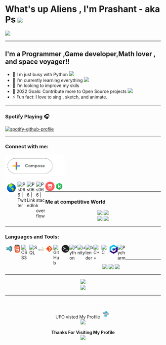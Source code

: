 # What's up Aliens , I'm Prashant - aka Ps <img src="https://raw.githubusercontent.com/MartinHeinz/MartinHeinz/master/wave.gif" width="30px">


![](https://komarev.com/ghpvc/?username=Ps066&color=blue&style=plastic)


---


## I'm a Programmer ,Game developer,Math lover , and space voyager!!

- 🔭 I m just busy with Python <img src="https://cdn-0.emojis.wiki/wp-content/uploads/2020/12/smiling-face-with-hearts.gif" width=22px>
- 🌱 I’m currently learning everything <img src="https://cdn-0.emojis.wiki/wp-content/uploads/2020/12/beaming-face-with-smiling-eyes-1.gif" width=22px>
- 👯 I’m looking to improve my skils
- 🥅 2022 Goals: Contribute more to Open Source projects <img src="https://cdn-0.emojis.wiki/wp-content/uploads/2020/12/cowboy-hat-face.gif" width=22px>
- ⚡ Fun fact: I love to sing , sketch, and animate.

---

### Spotify Playing 🎧

[![spotify-github-profile](https://spotify-github-profile.vercel.app/api/view?uid=9oetejl40g39p7lph93tjijcb&cover_image=true&theme=novatorem)](https://github.com/kittinan/spotify-github-profile)


---



### Connect with me:

[<img src="https://github.com/Ps066/Ps066/blob/main/mail_ccexpress.png?raw=true" />](mailto:prashantshukla0666@gmail.com)

[<img align="left" alt="Ps066 | Mysite" width="40px" src="https://github.com/Ps066/Ps066/blob/main/globe.gif" />][twitter]


[<img align="left" alt="Ps066 | Twitter" width="30px" src="https://image.flaticon.com/icons/png/128/1409/1409937.png" />][twitter]
[<img align="left" alt="Ps066 | LinkedIn" width="30px" src="https://image.flaticon.com/icons/png/128/1409/1409945.png" />][linkedin]
[<img align="left" alt="Ps066 | stack over flow" width="30px" src="https://image.flaticon.com/icons/png/128/2111/2111628.png" />][stackoverflow]
[<img align="left" alt="Ps066 | itch.io" width="30px" src="https://github.com/Ps066/Ps066/blob/main/output-onlinepngtools.png" />][itch.io]
[<img align="left" alt="Ps066 | Mysite" width="30px" src="https://github.com/Ps066/Ps066/blob/main/HackerRank_logo.png" />][hackerrank]



<br />

---

### Me at competitive World

<div align="center">
    <img src="https://img.shields.io/badge/dynamic/json?&color=1f8acb&logo=codeforces&label=Codeforces&url=https://competitive-coding-api.herokuapp.com/api/codeforces/Ps066&query=%24.rating&prefix=Rating%20&style=for-the-badge&cacheSeconds=86400"/>
   <img src="https://img.shields.io/badge/dynamic/json?label=CodeChef&query=%24.global_rank&url=https://competitive-coding-api.herokuapp.com/api/codechef/ps066&prefix=Rating%20&logo=codechef&logoColor=f5f5dc&labelColor=7b5e47&style=for-the-badge&cacheSeconds=86400"/>
</div>
</div>

<div align="center">
    <img src="https://img.shields.io/badge/dynamic/json?label=CodeChef&query=%24.global_rank&url=https://competitive-coding-api.herokuapp.com/api/codechef/ps066&prefix=world Rank%20&logo=codechef&logoColor=f5f5dc&labelColor=7b5e47&style=for-the-badge&cacheSeconds=86400"/>
   <img src="https://img.shields.io/badge/dynamic/json?label=CodeChef&query=%24.country_rank&url=https://competitive-coding-api.herokuapp.com/api/codechef/ps066&prefix=AIR%20%23&logo=codechef&logoColor=f5f5dc&labelColor=7b5e47&style=for-the-badge&cacheSeconds=86400"/>
</div>

   


---

### Languages and Tools:

<img align="left" alt="Visual Studio Code" width="26px" src="https://github.com/Ps066/Ps066/blob/main/visual-studio-code-2019.png" />
<img align="left" alt="HTML5" width="26px" src="https://raw.githubusercontent.com/github/explore/80688e429a7d4ef2fca1e82350fe8e3517d3494d/topics/html/html.png" />
<img align="left" alt="CSS3" width="26px" src="https://img.icons8.com/dusk/2x/css3.png" />


<img align="left" alt="SQL" width="26px" src="https://image.flaticon.com/icons/png/128/1265/1265531.png" />
<img align="left" alt="MySQL" width="26px" src="https://raw.githubusercontent.com/github/explore/80688e429a7d4ef2fca1e82350fe8e3517d3494d/topics/mysql/mysql.png" />

<img align="left" alt="Git" width="26px" src="https://github.com/Ps066/Ps066/blob/main/git.png" />
<img align="left" alt="GitHub" width="26px" src="https://image.flaticon.com/icons/png/128/733/733553.png" />
<img align="left" alt="Terminal" width="26px" src="https://raw.githubusercontent.com/github/explore/80688e429a7d4ef2fca1e82350fe8e3517d3494d/topics/terminal/terminal.png" />
<img align="left" alt="Python" width="26px" src="https://image.flaticon.com/icons/png/128/1822/1822899.png" />
<img align="left" alt="unity" width="26px" src="https://img.icons8.com/dusk/2x/unity.png" />
<img align="left" alt="blender" width="26px" src="https://img.icons8.com/color/2x/blender-3d.png" />
<img align="left" alt="C++" width="26px" src="https://img.icons8.com/color/2x/c-plus-plus-logo.png" />
<img align="left" alt="C" width="26px" src="https://img.icons8.com/color/2x/c-programming.png" />
<img align="left" alt="C#" width="26px" src="https://github.com/Ps066/Ps066/blob/main/PngItem_5219587.png" />
<img align="left" alt="Pycharm" width="26px" src="https://img.icons8.com/color/2x/pycharm.png" />

<br />
<br />

---

<div align="center">
   <img src="https://github-readme-stats.vercel.app/api?username=Ps066&theme=tokyonight&count_private=true&show_icons=true" />
   <img src="https://github-readme-stats.vercel.app/api/top-langs/?username=Ps066&show_icons=true&layout=compact" />
    <img src="https://github-readme-streak-stats.herokuapp.com?user=Ps066&theme=tokyonight&date_format=M%20j%5B%2C%20Y%5D" />
   
   
    
</div>

---

<div align="center">
   <img src="https://github-profile-trophy.vercel.app/?username=Ps066&no-frame=true" />
</div>

<div align="center">
    <img src="https://github-readme-stats.vercel.app/api/wakatime?username=Ps066&v=2"/>
</div>


<!-- https://stackoverflow.com/users/15013114/p-s -->
 


[twitter]: https://twitter.com/Ps_066
[linkedin]:https://www.linkedin.com/in/ps066/
[stackoverflow]: https://stackoverflow.com/story/ps066
[itch.io]:https://ps066.itch.io/
[hackerrank]: https://www.hackerrank.com/Ps066

---
<br/>
<p align="center"> 
  UFO visted My Profile
  <img src="https://github.com/Ps066/Ps066/blob/main/flying_saucer.gif" width=30px>
  
  <br>
  
  <img src="https://profile-counter.glitch.me/Ps066/count.svg" />
</p>
<p align="center">
  <b>Thanks For Visiting My Profile
  <br/> 
  <img src="https://emojipedia-us.s3.amazonaws.com/source/skype/289/red-heart_2764-fe0f.png"width=44px</b>
</p>
   
 
